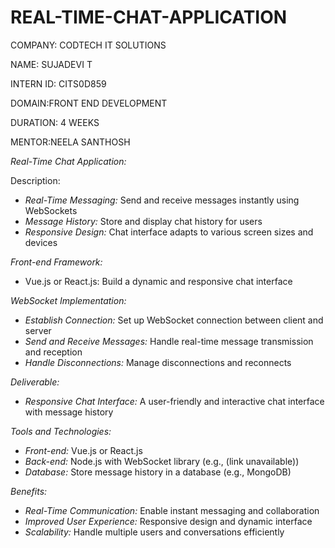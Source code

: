 # REAL-TIME-CHAT-APPLICATION

COMPANY: CODTECH IT SOLUTIONS

NAME: SUJADEVI T

INTERN ID: CITS0D859

DOMAIN:FRONT END DEVELOPMENT

DURATION: 4 WEEKS

MENTOR:NEELA SANTHOSH

*Real-Time Chat Application:*

Description:

- *Real-Time Messaging:* Send and receive messages instantly using WebSockets
- *Message History:* Store and display chat history for users
- *Responsive Design:* Chat interface adapts to various screen sizes and devices

*Front-end Framework:*

- Vue.js or React.js: Build a dynamic and responsive chat interface

*WebSocket Implementation:*

- *Establish Connection:* Set up WebSocket connection between client and server
- *Send and Receive Messages:* Handle real-time message transmission and reception
- *Handle Disconnections:* Manage disconnections and reconnects

*Deliverable:*

- *Responsive Chat Interface:* A user-friendly and interactive chat interface with message history

*Tools and Technologies:*

- *Front-end:* Vue.js or React.js
- *Back-end:* Node.js with WebSocket library (e.g., (link unavailable))
- *Database:* Store message history in a database (e.g., MongoDB)

*Benefits:*

- *Real-Time Communication:* Enable instant messaging and collaboration
- *Improved User Experience:* Responsive design and dynamic interface
- *Scalability:* Handle multiple users and conversations efficiently

